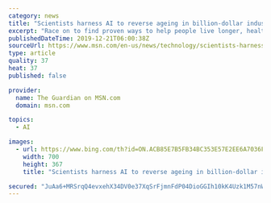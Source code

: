 ```yaml
---
category: news
title: "Scientists harness AI to reverse ageing in billion-dollar industry"
excerpt: "Race on to find proven ways to help people live longer, healthier lives"
publishedDateTime: 2019-12-21T06:00:38Z
sourceUrl: https://www.msn.com/en-us/news/technology/scientists-harness-ai-to-reverse-ageing-in-billion-dollar-industry/ar-BBYdz76
type: article
quality: 37
heat: 37
published: false

provider:
  name: The Guardian on MSN.com
  domain: msn.com

topics:
  - AI

images:
  - url: https://www.bing.com/th?id=ON.ACB85E7B5FB34BC353E57E2EE6A7036F
    width: 700
    height: 367
    title: "Scientists harness AI to reverse ageing in billion-dollar industry"

secured: "JuAa6+MRSrqQ4evxehX34DV0e37XqSrFjmnFdP04DioGGIh10kK4Uzk1M57nWH0+yx99TOVLWzthUHbkbJIUr0QfBpwC51ZYGIG4wGBisZMtUNTgHtJ9x+Ch4P4bSzMSR+zIp5QOiRHMuEuijHyHR6zGokZbnjP1uLN/JUVtojyrAY0PmeotHP7g3qERnuHs+NZFMSV5Z2lm2bYW8Nyzry/4cSUFmLh8m3LAubl4Hl4wKS+M0dYyJIOOOWr1v+LZM0+1AiqvcsHdA3/eIhIHcg==;Cz3rXy5DowjRy7tM7Niqsg=="
---
```


